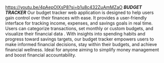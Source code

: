 https://youtu.be/4pAepOlXsP8?si=b1u8c432ZuAmMZaO
***BUDGET TRACKER***
Our budget tracker web application is designed to help users gain control over their finances with ease. It provides a user-friendly interface for tracking income, expenses, and savings goals in real time. 
Users can categorize transactions, set monthly or custom budgets, and visualize their financial data . With insights into spending habits and progress toward savings targets, our budget tracker empowers users
to make informed financial decisions, stay within their budgets, and achieve financial wellness. Ideal for anyone aiming to simplify money management and boost financial accountability.
